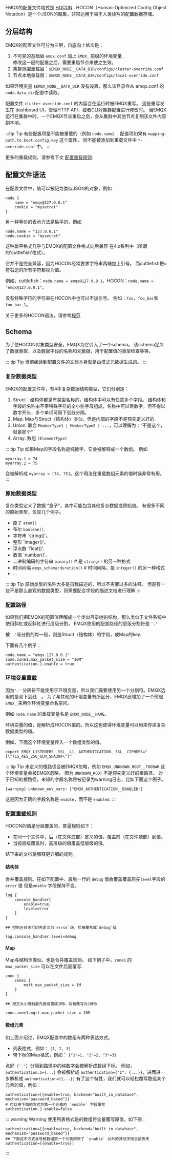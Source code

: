 EMQX的配置文件格式是 [HOCON](https://github.com/emqx/hocon) .
HOCON（Human-Optimized Config Object Notation）是一个JSON的超集，非常适用于易于人类读写的配置数据存储。

## 分层结构

EMQX的配置文件可分为三层，自底向上依次是：

1. 不可变的基础层 `emqx.conf` 加上 `EMQX_` 前缀的环境变量.</br>
   修改这一层的配置之后，需要重启节点来使之生效。
1. 集群范围重载层：`$EMQX_NODE__DATA_DIR/configs/cluster-override.conf`
1. 节点本地重载层：`$EMQX_NODE__DATA_DIR/configs/local-override.conf`

如果环境变量 `$EMQX_NODE__DATA_DIR` 没有设置，那么该目录会从 emqx.conf 的 `node.data_dir`配置中读取。

配置文件 `cluster-override.conf` 的内容会在运行时被EMQX重写。
这些重写发生在 dashboard UI，管理HTTP API，或者CLI对集群配置进行修改时。
当EMQX运行在集群中时，一个EMQX节点重启之后，会从集群中其他节点复制该文件内容到本地。

:::tip Tip
有些配置项是不能被重载的（例如 `node.name`）.
配置项如果有 `mapping: path.to.boot.config.key` 这个属性，
则不能被添加到重载文件中 `*-override.conf` 中。
:::

更多的重载规则，请参考下文 [配置重载规则](#配置重载规则).

## 配置文件语法

在配置文件中，值可以被记为类似JSON的对象，例如

```
node {
    name = "emqx@127.0.0.1"
    cookie = "mysecret"
}
```

另一种等价的表示方法是扁平的，例如

```
node.name = "127.0.0.1"
node.cookie = "mysecret"
```

这种扁平格式几乎与EMQX的配置文件格式向后兼容
在4.x系列中（所谓的'cuttlefish'格式）。

它并不是完全兼容，因为HOCON经常要求字符串两端加上引号。
而cuttlefish把`=`符右边的所有字符都视为值。

例如，cuttlefish：`node.name = emqx@127.0.0.1`，HOCON：`node.name = "emqx@127.0.0.1"`。

没有特殊字符的字符串在HOCON中也可以不加引号。
例如：`foo`，`foo_bar`和`foo_bar_1`。

关于更多的HOCON语法，请参考[规范](https://github.com/lightbend/config/blob/main/HOCON.md)

## Schema

为了使HOCON对象类型安全，EMQX为它引入了一个schema。
该schema定义了数据类型，以及数据字段的名称和元数据，用于配置值的类型检查等等。

::: tip Tip
当前阅读到配置文件的文档本身就是由模式元数据生成的。
:::

### 复杂数据类型

EMQX的配置文件中，有4中复杂数据结构类型，它们分别是：

1. Struct：结构体都是有类型名称的，结构体中可以有任意多个字段。
   结构体和字段的名称由不带特殊字符的全小些字母组成，名称中可以带数字，但不得以数字开头，多个单词可用下划线分隔。
1. Map: Map与Struct（结构体）类似，但是内部的字段不是预先定义好的.
1. Union: 联合 `MemberType1 | MemberType2 | ...`，可以理解为：“不是这个，就是那个”
1. Array: 数组 `[ElementType]`

::: tip Tip
如果Map的字段名称是纯数字，它会被解释成一个数组。
例如
```
myarray.1 = 74
myarray.2 = 75
```
会被解析成 `myarray = [74, 75]`。这个用法在重载数组元素的值时候非常有用。
:::

### 原始数据类型

复杂类型定义了数据 "盒子"，其中可能包含其他复杂数据或原始值。
有很多不同的原始类型，仅举几个例子。

* 原子 `atom()`
* 布尔 `boolean()`.
* 字符串 `string()'。
* 整形 `integer()'。
* 浮点数 `float()'.
* 数值 `number()'。
* 二进制编码的字符串 `binary()` # 是 `string()` 的另一种格式
* 时间间隔 `emqx_schema:duration()` # 时间间隔，是 `integer()` 的另一种格式
* ...

::: tip Tip
原始类型的名称大多是自我描述的，所以不需要过多的注释。
但是有一些不是那么直观的数据类型，则需要配合字段的描述文档进行理解
:::


### 配置路径

如果我们把EMQX的配置值理解成一个类似目录树的结构，那么类似于文件系统中使用斜杠或反斜杠进行层级分割，
EMQX使用的配置路径的层级分割符是 `'.'`

被`'.'`号分割的每一段，则是Struct（结构体）的字段，或Map的key.

下面有几个例子：

```
node.name = "emqx.127.0.0.1"
zone.zone1.max_packet_size = "10M"
authentication.1.enable = true
```

### 环境变量重载

因为`'.'` 分隔符不能使用于环境变量，所以我们需要使用另一个分割符。EMQX选用的是双下划线`__`。
为了与其他的环境变量有所区分，EMQX还增加了一个前缀 `EMQX_` 来用作环境变量命名空间。

例如 `node.name` 的重载变量名是 `EMQX_NODE__NAME`。

环境变量的值，是解析成HOCON值的。所以这也使得环境变量可以用来传递复杂数据类型的值。

例如，下面这个环境变量传入一个数组类型的值。

```
export EMQX_LISTENERS__SSL__L1__AUTHENTICATION__SSL__CIPHERS="[\"TLS_AES_256_GCM_SHA384\"]"
```

::: tip Tip
未定义的根路径会被EMQX忽略，例如 `EMQX_UNKNOWN_ROOT__FOOBAR` 这个环境变量会被EMQX忽略，
因为 `UNKNOWN_ROOT` 不是预先定义好的根路径。
对于已知的根路径，未知的字段名称将被记录为warning日志，比如下面这个例子。

```
[warning] unknown_env_vars: ["EMQX_AUTHENTICATION__ENABLED"]
```

这是因为正确的字段名称是 `enable`，而不是 `enabled`.
:::

### 配置重载规则

HOCON的值是分层覆盖的，普遍规则如下：

- 在同一个文件中，后（在文件底部）定义的值，覆盖前（在文件顶部）到值。
- 当按层级覆盖时，高层级的值覆盖低层级的值。

结下来的文档将解释更详细的规则。

#### 结构体

合并覆盖规则。在如下配置中，最后一行的 `debug` 值会覆盖覆盖原先`level`字段的 `error` 值
但是`enable` 字段保持不变。
```
log {
    console_handler{
        enable=true,
        level=error
    }
}

## 控制台日志打印先定义为`error`级，后被覆写成`debug`级

log.console_handler.level=debug
```

#### Map

Map与结构体类似，也是合并覆盖规则。
如下例子中，`zone1` 的 `max_packet_size` 可以在文件后面覆写.

```
zone {
    zone1 {
        mqtt.max_packet_size = 1M
    }
}

## 报文大小限制最先被设置成1MB，后被覆写为10MB

zone.zone1.mqtt.max_packet_size = 10M
```

#### 数组元素

如上面介绍过，EMQX配置中的数组有两种表达方式。

* 列表格式，例如： `[1, 2, 3]`
* 带下标的Map格式，例如： `{"1"=1, "2"=2, "3"=3}`

点好（`'.'`）分隔到路径中的纯数字会被解析成数组下标。
例如，`authentication.1={...}`  会被解析成 `authentication={"1": {...}}`，进而进一步解析成 `authentication=[{...}]`
有了这个特性，我们就可以轻松覆写数组某个元素的值，例如：

```
authentication=[{enable=true, backend="built_in_database", mechanism="password_based"}]
# 可以用下面的方式将第一个元素的 `enable` 字段覆写
authentication.1.enable=false
```

::: warning Warning
使用列表格式是的数组将全量覆写原值，如下例：

```
authentication=[{enable=true, backend="built_in_database", mechanism="password_based"}]
## 下面这中方式会导致数组第一个元素的除了 `enable` 以外的其他字段全部丢失
authentication=[{enable=true}]
```
:::
